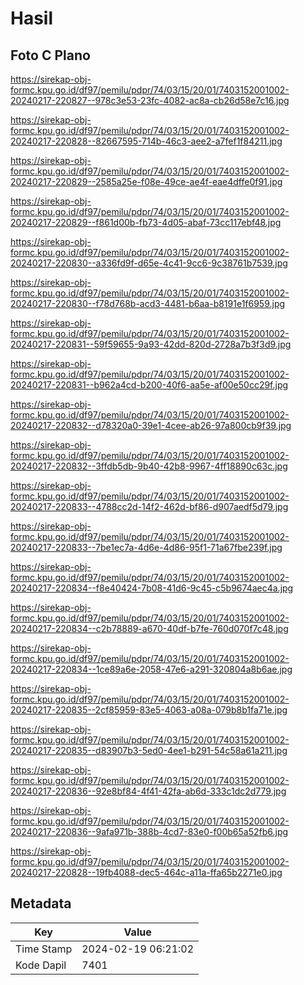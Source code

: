 # Hasil

## Foto C Plano

https://sirekap-obj-formc.kpu.go.id/df97/pemilu/pdpr/74/03/15/20/01/7403152001002-20240217-220827--978c3e53-23fc-4082-ac8a-cb26d58e7c16.jpg

https://sirekap-obj-formc.kpu.go.id/df97/pemilu/pdpr/74/03/15/20/01/7403152001002-20240217-220828--82667595-714b-46c3-aee2-a7fef1f84211.jpg

https://sirekap-obj-formc.kpu.go.id/df97/pemilu/pdpr/74/03/15/20/01/7403152001002-20240217-220829--2585a25e-f08e-49ce-ae4f-eae4dffe0f91.jpg

https://sirekap-obj-formc.kpu.go.id/df97/pemilu/pdpr/74/03/15/20/01/7403152001002-20240217-220829--f861d00b-fb73-4d05-abaf-73cc117ebf48.jpg

https://sirekap-obj-formc.kpu.go.id/df97/pemilu/pdpr/74/03/15/20/01/7403152001002-20240217-220830--a336fd9f-d65e-4c41-9cc6-9c38761b7539.jpg

https://sirekap-obj-formc.kpu.go.id/df97/pemilu/pdpr/74/03/15/20/01/7403152001002-20240217-220830--f78d768b-acd3-4481-b6aa-b8191e1f6959.jpg

https://sirekap-obj-formc.kpu.go.id/df97/pemilu/pdpr/74/03/15/20/01/7403152001002-20240217-220831--59f59655-9a93-42dd-820d-2728a7b3f3d9.jpg

https://sirekap-obj-formc.kpu.go.id/df97/pemilu/pdpr/74/03/15/20/01/7403152001002-20240217-220831--b962a4cd-b200-40f6-aa5e-af00e50cc29f.jpg

https://sirekap-obj-formc.kpu.go.id/df97/pemilu/pdpr/74/03/15/20/01/7403152001002-20240217-220832--d78320a0-39e1-4cee-ab26-97a800cb9f39.jpg

https://sirekap-obj-formc.kpu.go.id/df97/pemilu/pdpr/74/03/15/20/01/7403152001002-20240217-220832--3ffdb5db-9b40-42b8-9967-4ff18890c63c.jpg

https://sirekap-obj-formc.kpu.go.id/df97/pemilu/pdpr/74/03/15/20/01/7403152001002-20240217-220833--4788cc2d-14f2-462d-bf86-d907aedf5d79.jpg

https://sirekap-obj-formc.kpu.go.id/df97/pemilu/pdpr/74/03/15/20/01/7403152001002-20240217-220833--7be1ec7a-4d6e-4d86-95f1-71a67fbe239f.jpg

https://sirekap-obj-formc.kpu.go.id/df97/pemilu/pdpr/74/03/15/20/01/7403152001002-20240217-220834--f8e40424-7b08-41d6-9c45-c5b9674aec4a.jpg

https://sirekap-obj-formc.kpu.go.id/df97/pemilu/pdpr/74/03/15/20/01/7403152001002-20240217-220834--c2b78889-a670-40df-b7fe-760d070f7c48.jpg

https://sirekap-obj-formc.kpu.go.id/df97/pemilu/pdpr/74/03/15/20/01/7403152001002-20240217-220834--1ce89a6e-2058-47e6-a291-320804a8b6ae.jpg

https://sirekap-obj-formc.kpu.go.id/df97/pemilu/pdpr/74/03/15/20/01/7403152001002-20240217-220835--2cf85959-83e5-4063-a08a-079b8b1fa71e.jpg

https://sirekap-obj-formc.kpu.go.id/df97/pemilu/pdpr/74/03/15/20/01/7403152001002-20240217-220835--d83907b3-5ed0-4ee1-b291-54c58a61a211.jpg

https://sirekap-obj-formc.kpu.go.id/df97/pemilu/pdpr/74/03/15/20/01/7403152001002-20240217-220836--92e8bf84-4f41-42fa-ab6d-333c1dc2d779.jpg

https://sirekap-obj-formc.kpu.go.id/df97/pemilu/pdpr/74/03/15/20/01/7403152001002-20240217-220836--9afa971b-388b-4cd7-83e0-f00b65a52fb6.jpg

https://sirekap-obj-formc.kpu.go.id/df97/pemilu/pdpr/74/03/15/20/01/7403152001002-20240217-220828--19fb4088-dec5-464c-a11a-ffa65b2271e0.jpg


## Metadata

| Key        | Value               |
| ---------- | ------------------- |
| Time Stamp | 2024-02-19 06:21:02 |
| Kode Dapil | 7401                |



